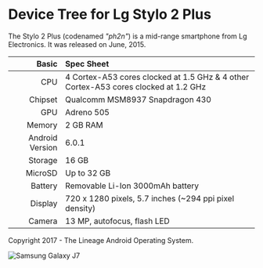 Device Tree for Lg Stylo 2 Plus
==============================================

The Stylo 2 Plus (codenamed _"ph2n"_) is a mid-range smartphone from Lg Electronics.
It was released on June, 2015.

Basic   | Spec Sheet
-------:|:-------------------------
CPU     | 4 Cortex-A53 cores clocked at 1.5 GHz & 4 other Cortex-A53 cores clocked at 1.2 GHz
Chipset | Qualcomm MSM8937 Snapdragon 430
GPU     | Adreno 505
Memory  | 2 GB RAM
Android Version | 6.0.1
Storage | 16 GB
MicroSD | Up to 32 GB
Battery | Removable Li-Ion 3000mAh battery
Display | 720 x 1280 pixels, 5.7 inches (~294 ppi pixel density)
Camera  | 13 MP, autofocus, flash LED

Copyright 2017 - The Lineage Android Operating System.

![Samsung Galaxy J7](http://pocketnow.com/wp-content/uploads/2016/07/LG-Stylo-2-Plus.jpg "Samsung Galaxy J7")
